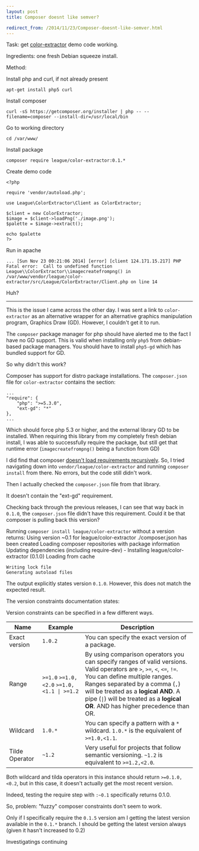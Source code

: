 ```yaml
---
layout: post
title: Composer doesnt like semver? 

redirect_from: /2014/11/23/Composer-doesnt-like-semver.html
---
```




Task: get [color-extractor](https://github.com/thephpleague/color-extractor) demo code working. 

Ingredients: one fresh Debian squeeze install. 


Method: 

Install php and curl, if not already present
 
    apt-get install php5 curl

Install composer

    curl -sS https://getcomposer.org/installer | php -- --filename=composer --install-dir=/usr/local/bin

Go to working directory
  
    cd /var/www/

Install package

    composer require league/color-extractor:0.1.*

Create demo code

    <?php
    
    require 'vendor/autoload.php';
    
    use League\ColorExtractor\Client as ColorExtractor;
    
    $client = new ColorExtractor;
    $image = $client->loadPng('./image.png');
    $palette = $image->extract();
    
    echo $palette
    ?>


Run in apache

    ... [Sun Nov 23 00:21:06 2014] [error] [client 124.171.15.217] PHP Fatal error:  Call to undefined function League\\ColorExtractor\\imagecreatefrompng() in /var/www/vendor/league/color-extractor/src/League/ColorExtractor/Client.php on line 14


Huh?

------

This is the issue I came across the other day. I was sent a link to `color-extractor` as an alternative wrapper for an alternative graphics manipulation program, Graphics Draw (GD). However, I couldn't get it to run.

The `composer` package manager for php should have alerted me to the fact I have no GD support. This is valid when installing only `php5` from debian-based package managers. You should have to install `php5-gd` which has bundled support for GD. 

So why didn't this work?

Composer has support for distro package installations. The `composer.json` file for `color-extractor` contains the section: 

    ...
    "require": {
        "php": ">=5.3.0",
        "ext-gd": "*"
    },
    ...

Which should force php 5.3 or higher, and the external library GD to be installed. When requiring this library from my completely fresh debian install, I was able to successfully require the package, but still get that runtime error (`imagecreatefrompng()` being a function from GD)

I did find that composer [doesn't load requirements recursively](https://getcomposer.org/doc/faqs/why-can%27t-composer-load-repositories-recursively.md). So, I tried navigating down into `vendor/league/color-extractor` and running `composer install` from there. No errors, but the code still didn't work. 

Then I actually checked the `composer.json` file from that library. 

It doesn't contain the "ext-gd" requirement. 

Checking back through the previous releases, I can see that way back in `0.1.0`, the `composer.json` file didn't have this requirement. Could it be that composer is pulling back this version? 

Running `composer install league/color-extractor` without a version returns: 
    Using version ~0.1 for league/color-extractor
    ./composer.json has been created
    Loading composer repositories with package information
    Updating dependencies (including require-dev)
      - Installing league/color-extractor (0.1.0)
        Loading from cache
    
    Writing lock file
    Generating autoload files
 

The output explicitly states version `0.1.0`. However, this does not match the expected result.



The version constraints documentation states:

   Version constraints can be specified in a few different ways.

Name           | Example                                                            | Description
-------------- | ------------------------------------------------------------------ | -----------
Exact version  | `1.0.2`                                                            | You can specify the exact version of a package.
Range          | `>=1.0` `>=1.0,<2.0` <code>&gt;=1.0,&lt;1.1 &#124; &gt;=1.2</code> | By using comparison operators you can specify ranges of valid versions. Valid operators are `>`, `>=`, `<`, `<=`, `!=`. <br />You can define multiple ranges. Ranges separated by a comma (`,`) will be treated as a **logical AND**. A pipe (<code>&#124;</code>) will be treated as a **logical OR**. AND has higher precedence than OR.
Wildcard       | `1.0.*`                                                            | You can specify a pattern with a `*` wildcard. `1.0.*` is the equivalent of `>=1.0,<1.1`.
Tilde Operator | `~1.2`                                                             | Very useful for projects that follow semantic versioning. `~1.2` is equivalent to `>=1.2,<2.0`. 


Both wildcard and tilda operators in this instance should return `>=0.1.0,<0.2`, but in this case, it doesn't actually get the most recent version. 

Indeed, testing the require step with `:~0.1` specifically returns 0.1.0.

So, problem: "fuzzy" composer constraints don't seem to work. 

Only if I specifically require the `0.1.5` version am I getting the latest version available in the `0.1.*` branch. I should be getting the latest version always (given it hasn't increased to 0.2)

Investigatings continuing

